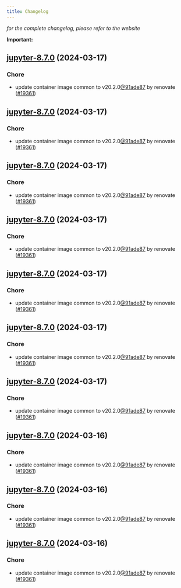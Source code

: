 ```yaml
---
title: Changelog
---
```



*for the complete changelog, please refer to the website*

**Important:**


## [jupyter-8.7.0](https://github.com/truecharts/charts/compare/jupyter-8.6.0...jupyter-8.7.0) (2024-03-17)

### Chore



- update container image common to v20.2.0[@91ade87](https://github.com/91ade87) by renovate ([#19361](https://github.com/truecharts/charts/issues/19361))


## [jupyter-8.7.0](https://github.com/truecharts/charts/compare/jupyter-8.6.0...jupyter-8.7.0) (2024-03-17)

### Chore



- update container image common to v20.2.0[@91ade87](https://github.com/91ade87) by renovate ([#19361](https://github.com/truecharts/charts/issues/19361))


## [jupyter-8.7.0](https://github.com/truecharts/charts/compare/jupyter-8.6.0...jupyter-8.7.0) (2024-03-17)

### Chore



- update container image common to v20.2.0[@91ade87](https://github.com/91ade87) by renovate ([#19361](https://github.com/truecharts/charts/issues/19361))


## [jupyter-8.7.0](https://github.com/truecharts/charts/compare/jupyter-8.6.0...jupyter-8.7.0) (2024-03-17)

### Chore



- update container image common to v20.2.0[@91ade87](https://github.com/91ade87) by renovate ([#19361](https://github.com/truecharts/charts/issues/19361))


## [jupyter-8.7.0](https://github.com/truecharts/charts/compare/jupyter-8.6.0...jupyter-8.7.0) (2024-03-17)

### Chore



- update container image common to v20.2.0[@91ade87](https://github.com/91ade87) by renovate ([#19361](https://github.com/truecharts/charts/issues/19361))


## [jupyter-8.7.0](https://github.com/truecharts/charts/compare/jupyter-8.6.0...jupyter-8.7.0) (2024-03-17)

### Chore



- update container image common to v20.2.0[@91ade87](https://github.com/91ade87) by renovate ([#19361](https://github.com/truecharts/charts/issues/19361))


## [jupyter-8.7.0](https://github.com/truecharts/charts/compare/jupyter-8.6.0...jupyter-8.7.0) (2024-03-17)

### Chore



- update container image common to v20.2.0[@91ade87](https://github.com/91ade87) by renovate ([#19361](https://github.com/truecharts/charts/issues/19361))


## [jupyter-8.7.0](https://github.com/truecharts/charts/compare/jupyter-8.6.0...jupyter-8.7.0) (2024-03-16)

### Chore



- update container image common to v20.2.0[@91ade87](https://github.com/91ade87) by renovate ([#19361](https://github.com/truecharts/charts/issues/19361))


## [jupyter-8.7.0](https://github.com/truecharts/charts/compare/jupyter-8.6.0...jupyter-8.7.0) (2024-03-16)

### Chore



- update container image common to v20.2.0[@91ade87](https://github.com/91ade87) by renovate ([#19361](https://github.com/truecharts/charts/issues/19361))


## [jupyter-8.7.0](https://github.com/truecharts/charts/compare/jupyter-8.6.0...jupyter-8.7.0) (2024-03-16)

### Chore



- update container image common to v20.2.0[@91ade87](https://github.com/91ade87) by renovate ([#19361](https://github.com/truecharts/charts/issues/19361))

